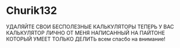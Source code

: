 # Churik132
УДАЛЯЙТЕ СВОИ БЕСПОЛЕЗНЫЕ КАЛЬКУЛЯТОРЫ 
ТЕПЕРЬ У ВАС КАЛЬКУЛЯТОР ЛИЧНО ОТ МЕНЯ НАПИСАННЫЙ НА ПАЙТОНЕ КОТОРЫЙ УМЕЕТ ТОЛЬКО ДЕЛИТЬ
всем спасбо на внимание!
